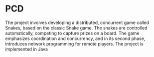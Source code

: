 # PCD
The project involves developing a distributed, concurrent game called Snakes, based on the classic Snake game. The snakes are controlled automatically, competing to capture prizes on a board. The game emphasizes coordination and concurrency, and in its second phase, introduces network programming for remote players. The project is implemented in Java
